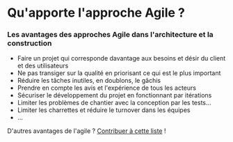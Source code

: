 # Qu'apporte l'approche Agile ?

### Les avantages des approches Agile dans l'architecture et la construction 

* Faire un projet qui corresponde davantage aux besoins et désir du client et des utilisateurs
* Ne pas transiger sur la qualité en priorisant ce qui est le plus important 
* Réduire les tâches inutiles, en doublons, le gâchis
* Prendre en compte les avis et l'expérience de tous les acteurs 
* Sécuriser le développement du projet en fonctionnant par itérations 
* Limiter les problèmes de chantier avec la conception par les tests...
* Limiter les charrettes et réduire le turnover dans les équipes
* ...

D'autres avantages de l'agile ? [Contribuer à cette liste](../communaute-agile-bim/contribuer.md) !

